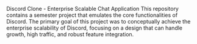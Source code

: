 Discord Clone - Enterprise Scalable Chat Application
This repository contains a semester project that emulates the core functionalities of Discord. The primary goal of this project was to conceptually achieve the enterprise scalability of Discord, focusing on a design that can handle growth, high traffic, and robust feature integration.

